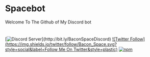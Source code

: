 # Spacebot
Welcome To The Github of My Discord bot 
#
[![Discord Server](https://discordapp.com/api/guilds/95608213499555840/widget.png?)](http://bit.ly/BaconSpaceDiscord)
[![Twitter Follow](https://img.shields.io/twitter/follow/Bacon_Space.svg?style=social&label=Follow Me On Twitter&style=plastic)](http://bit.ly/Bacon_SpaceTwitter)
[![npm](https://img.shields.io/npm/l/express.svg?style=plastic)](http://bit.ly/InfoBotLicense)
